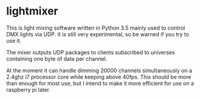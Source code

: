 # lightmixer
This is light mixing software written in Python 3.5 mainly used to control DMX lights via UDP. It is still very experimental, so be warned if you try to use it.

The mixer outputs UDP packages to clients subscribed to universes containing one byte of data per channel.

At the moment it can handle dimming 20000 channels simultaneously on a 2.4ghz i7 processor core while keeping above 40fps. This should be more than enough for most use, but I intend to make it more efficient for use on a raspberry pi later.